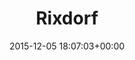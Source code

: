 ---
title:		"Rixdorf"
type:		"photos"
mediatype:		"upload"
location:		"Berlin, Germany"
date:		"2015-12-05 18:07:03+00:00"
album:		"city"
filename:		"rixdorf-christmas-market.md"
series:		"christmas-market"
cl_public_id:		"city/rixdorf-christmas-market"
cl_version:		1497000414
format:		"tiff"
bytes:		6487692
width:		2560
height:		1440
colours:
- "#30291B"
- "#1A110E"
- "#0B060A"
- "#24211E"
- "#03040C"
- "#08050A"
- "#333717"
- "#090911"
- "#141215"
- "#6F6357"
- "#685C48"
- "#120704"
- "#252A28"
- "#040106"
- "#D3E3EA"
- "#725C4B"
- "#060104"
- "#231A07"
- "#E0D9D3"
exposure_mode:		"Auto"
program:		"Aperture-priority AE"
aperture:		"2.8"
focal_length:		"24.0 mm"
iso:		"2500"
shutter_speed:		"1/13"
metering:		"Spot"
flash:		"Off, Did not fire"
white_balance:		"Custom"
colour_temp:		"2800"
has_crop:		"false"
orientation:		"Horizontal (normal)"
camera_model:		"NIKON D800"
lens_info:		"24-70mm f/2.8"
artist: "Matt Finucane"
x_resolution:		"300"
y_resolution:		"300"
---
